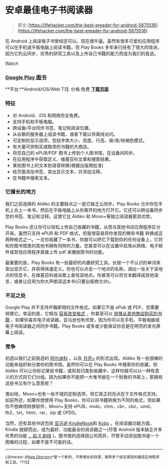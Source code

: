 # 安卓最佳电子书阅读器

> 原文:[https://lifehacker.com/the-best-ereader-for-android-5875516](https://lifehacker.com/the-best-ereader-for-android-5875516)

在 Android 上阅读电子书曾经还可以。现在很牛逼。虽然有很多可爱的应用程序可以在手机或平板电脑上阅读书籍，但 Play Books 多年来已经有了很大的改进，因为它的云同步、优秀的研究工具以及上传自己书籍的能力而成为我们的首选。

Watch

### [Google Play 图书](https://play.google.com/store/books)

**平台:**Android/iOS/Web
T3】价格:免费
[**下载页面**](https://play.google.com/store/apps/details?id=com.google.android.apps.books)

### 特征

*   对 Android、iOS 和网络完全免费。
*   支持手机和平板电脑。
*   跨设备/平台同步书签、笔记和阅读位置。
*   从谷歌的服务器上阅读书籍，或者下载以供离线访问。
*   可定制的显示选项，包括字体大小、亮度、行高、昼/夜/棕褐色模式。
*   有大量可供购买或租赁的书籍的大商店。
*   将您自己的 ePUB/PDF 图书上传到个人图书馆，在设备间同步。
*   在应用程序中获取定义、维基百科文章和搜索结果。
*   某些图书上的文本到语音转换(根据出版商批准)
*   给页面添加书签，突出显示文本，并添加注释。
*   在书籍中搜索文本。

### 它擅长的地方

我们之前选择的 Aldiko 的主要缺点之一是它缺乏云同步。Play Books 允许你在手机上合上一本书，然后在平板电脑上从你离开的地方打开它。它还可以跨设备同步您的书签、笔记和注释。这使它比 Aldiko 和 Moon+等独立阅读器更具优势。

Play Books 还让你可以轻松上传自己收藏的书籍，从而与其他书店应用程序区分开来。虽然只支持 ePUB 和 PDF 格式，但是很容易将你发现的稀有书籍 转换成这两种格式之一。一旦你收藏了一本书，你就可以把它下载到你的任何设备上，它将和你图书馆里的其他书拥有同样的力量。您甚至可以在设置中启用从网络、电子邮件或其他应用程序直接上传 pdf 来播放图书的功能。

最重要的是，Play Books 有一些最好的内置研究工具。长按一个不认识的单词来突出显示它，并获得快速定义。你也可以点击一个地点的名称，调出一张关于该地点的信息卡，在维基百科或谷歌上查找该地点。你甚至可以将文本翻译成其他语言，或者让应用为你大声朗读这本书(只要出版商允许)。

### 不足之处

Google Play 并不支持开箱即用的文件格式。如果它不是 ePub 或 PDF，您需要转换它。幸运的是，它相当 [容易改变格式](https://lifehacker.com/how-can-i-convert-pdfs-and-other-ebooks-to-the-epub-for-5509965) ，你甚至可以 [转换从其他商店购买的书籍](https://lifehacker.com/how-to-buy-ebooks-from-anywhere-and-still-read-them-all-1553478027) 。如果你喜欢电子阅读器，亚马逊也有优势，因为你可以在手机、平板电脑或电子书阅读器之间同步书籍。Play Books 或多或少能保证你总是在明亮的发光屏幕上阅读。

### 竞争

初选以我们之前挑选的 [阿尔迪科](http://lifehacker.com/aldiko-updates-unveils-new-version-for-android-tablets-5896365) ，以及 [月亮+](https://play.google.com/store/apps/details?id=com.flyersoft.moonreader) 的形式出现。Aldiko 有一些很棒的功能来组织和分类你的图书馆。虽然你可以在 Play Books 中搜索你的收藏，但 Aldiko 可以让你标记某些书籍，或将其归类到收藏中，这样你就可以以一种有意义的方式将它们分组。因为如果你不能把一大堆书放在一个别致的书架上，那拥有这些书又有什么意思呢？

类似地，Moon+也有一些不错的定制选项，但它真正的亮点在于文件格式支持。如前所述，如果你想使用 Play Books，你可以将书籍转换为不同的格式，但如果你不想麻烦转换软件，Moon+支持 ePUB，mobi，chm，cbr，cbz，umd，fb2，txt，html，rar，zip 或 OPDS。

当然，还有其他书店包括 [亚马逊 Kindle](https://play.google.com/store/apps/details?id=com.amazon.kindle)[Nook](https://play.google.com/store/apps/details?id=bn.ereader)和 [Kobo](https://play.google.com/store/apps/details?id=com.kobobooks.android) 。在阅读器功能方面，Kindle 脱颖而出，成为最好、功能最全的阅读器之一(尽管 Android 版本缺乏许多优秀的功能 [，如 X 射线](http://www.amazon.com/gp/help/customer/display.html?asc_campaign=InlineText&asc_refurl=https://lifehacker.com/the-best-ereader-for-android-5875516&asc_source=&nodeId=200729910&tag=kinjalifehackerlink-20) )。图书馆的选择因公司而异，尽管手动添加图书是一个困难的过程，如果不是不可能的话。

* * *

<small>*Lifehacker 的*</small>[<small>*App Directory*</small>](http://lifehacker.com/the-lifehacker-app-directory-curates-the-best-apps-for-5803257)<small>*是一个新的、不断增长的目录，推荐多个给定类别的最佳应用程序和工具。*T15】</small>